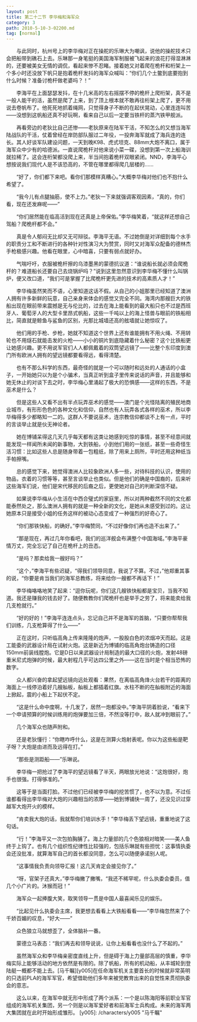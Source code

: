 ```yaml
---
layout: post
title: 第二十二节 李华梅和海军众
category: 3
path: 2010-5-10-3-02200.md
tag: [normal]
---
```


　　与此同时，杭州号上的李华梅对正在操舵的乐琳大为嘲讽，说他的操舵技术只会把船带到礁石上去。乐琳那一身笔挺的美国海军制服被飞起来的浪花打得湿淋淋的，还要被美女无情的调侃，看起来惨不忍睹。接着她又对着爬在桅杆和桁架上一个多小时还没放下帆只是抱着桅杆发抖的海军众喊叫：“你们几个土鳖到底要抱到什么时候？准备讨桅杆做老婆吗？！”

　　李海平在上面瑟瑟发抖，在十几米高的左右摇摆不停的桅杆上爬桁架，真不是一般人能干的活，虽然是爬了上来，到了顶上根本就不敢再往桁架上爬了，更不用说去卷帆布了。他死死地抓着绳网，只觉得身子不断的在起伏晃动，心里连连叫苦——没想到这帆船还真不好玩啊，看来自己以后一定要当铁杆的蒸汽铁甲舰派。

　　再看旁边的老狄比自己还惨——老狄原来在陆军干活，不知怎么的又想当海军陆战队的干活，仗着曾经在岸防部队服过二年役，一投奔海军就成了海兵连的连长。其人好谈军队建设问题，一天到晚K98、虎式坦克、88mm大炮不离口，属于海军众中少有的哈德派。一直说爬桅杆对他来说小菜一碟，没想到第一次上船海训就拉稀了。这会连桁架都没爬上来，半当间抱着桅杆双眼紧闭。NND，李海平心想按说我们现代人是不该恐高的，不管在哪里都得爬几层楼的……

　　“好了，你们都下来吧。看你们那模样真糟心。”大概李华梅对他们也不抱什么希望了。

　　“我今儿有点腿抽筋，使不上力。”老狄一下来就强调客观因素，“真的，你们看，现在还发麻呢——”

　　“你们居然能在临高活到现在还真是上帝保佑。”李华梅笑着，“就这样还想自己驾船？爬桅杆都不会。”

　　真是令人郁闷无比却又无可辩驳。李海平无语。不过她倒是对详细到每个水手的职责分工和不断进行的各种针对性演习大为赞赏，同时又对海军众配备的德林杰手枪极感兴趣。他看在眼里，心中暗喜，只要有弱点就好办。

　　气喘吁吁，衣服被桅杆擦的乌漆墨黑的蒙德抗议道：“谁说船长就必须会爬桅杆的？难道船长还要自己去烧锅炉吗？”说到这里忽然意识到李华梅不懂什么叫锅炉，便又改口道，“我们可是掌握了比爬桅杆更先进的技术的高素质人才！”

　　李华梅虽然笑而不语，心里知道这话不假。从自己的小姐那里已经知道了澳洲人拥有许多新鲜的玩意，自己亲身来体会的感觉又完全不同。海湾内那艘巨大的铁船出现在眼前带来震撼是无与伦比的，过去在海上能看到的最大船只也不过是西班牙人、葡萄牙人的大型卡里昂式帆船，这些一千吨以上的海上怪兽与眼前的铁船相比，简直就是鲸鱼与鲨鱼的区别，光那比城墙还高的舷墙就让她惊叹了。

　　他们用的手枪、步枪，她就不知道这个世界上还有谁能拥有不用火绳、不用转轮也不用燧石就能击发的火枪——小小的铜片到底隐藏着什么秘密？这个比铁船更让她感兴趣。更不用说军官们人人都佩戴着的双筒望远镜了——比整个东印度到澳门所有欧洲人拥有的望远镜都要看得远，看得清楚。

　　也有不那么科学的东西，最奇怪的就是一个可以随时和远处的人通话的小盒子，一开始她只以为是个小骗术，当真正听到盒子里传来说话的声音，并且能够和她无休止的对谈下去之时，李华梅心里涌起了极大的恐惧感——这样的东西，不是巫术是什么？

　　但是这些人又看不出有半点玩弄巫术的感觉——澳门是个光怪陆离的殖民地商业城市，有形形色色的各种文化和信仰，自然也有人玩弄各式各样的巫术，所以李华梅得多少都略知一二的。这群人不要说巫术，连宗教信仰都谈不上有一点，平时的言谈举止就是伙无神论者。

　　她在博铺呆得这几天几乎每天都有这类让她感到吃惊的事情，甚至不经意间就能发现一样闻所未闻的新事物，大到铁船，小到他们用的一张纸，甚至一些奇怪生活习惯：比如这些人总是随身带着一包粗纸，除了用来上厕所，平时还用这种纸当手帕擦嘴。

　　总的感觉下来，她觉得澳洲人比较象欧洲人多一些，对待科技的认识，使用的物品，衣着的习惯等等，甚至言谈举止也类似。但是他们的确是中国裔的，后来听这些海军们说，他们是宋代移民的后裔之后，更使她对自己的判断深信不疑。

　　如果说李华梅从小生活在中西合璧式的家庭里，所以对两种截然不同的文化都能泰然处之，那么澳洲人拥有的就是一种全新的文化，是她从未感受到过的。这让她原本只是接受小姐的任务这样的被动心态变成了一种强烈的好奇心了。

　　“你们那铁快船，的确好。”李华梅赞同，“不过好像你们再也造不出来了。”

　　“那是现在，再过几年你看吧，我们的巡洋舰会布满整个中国海域。”李海平豪情万丈，完全忘记了自己在桅杆上的丑态。

　　“是吗？那卖给我一艘好吗？”

　　“这个，”李海平有些迟疑，“得我们领导同意，我说了不算。不过，”他郑重其事的说，“你要是肯当我们的海军总教练，将来给你一艘都不再话下！”

　　李华梅咯咯地笑了起来：“逗你玩呢，你们这几艘铁快船都是宝贝，当我不知道。我还是赚我的钱去好了。随便教教你们爬桅杆也是举手之劳了，将来能卖给我几支枪就行。”

　　“好的好的！”李海平连连点头，忘记自己并不是海军的首脑，“只要你帮帮我们训练，几支枪算得了什么——”

　　正在这时，只听临高角上传来隆隆的炮声，一股股白色的浓烟冲天而起。这是工能委的武器设计局在试射火炮。这是新近为博铺的临高角炮台铸造的口径150mm前装线膛炮。它是D日以来武器设计局制造的最大口径的火炮，发射48磅重米尼式炮弹的时候，最大射程几乎可达四公里之外——这在当时是个相当恐怖的数字。

　　众人都兴奋的拿起望远镜向远处观看：果然，在离临高角烽火台若干的距离的海面上一线停泊着好几艘舢板，舢板上都插着红旗。水柱不断的在舢板附近的海面上掀起，震的小船上下起伏不定。

　　“这是什么命中度啊，十几发了，居然一炮都没中。”李海平阴着脸说，“看来下一个申请预算的时候训练用的炮弹要加三倍，不然没等打中，敌人就冲到眼前了。”

　　几个海军众也随声附和。

　　还是老狄懂行：“你瞎咋呼什么，这是在测算火炮射表呢。你以为这些船是靶子呀？大炮是由进而及远得在打。”

　　“那些是测距船——”乐琳说。

　　李华梅一把抢过了李海平的望远镜看了半天，两眼放光地说：“这炮很好，炮手也很强。打得够准的。”

　　这等于是当面打脸。不过他们已经被李华梅的挖苦惯了，也不以为意。不过任谁都看得出李华梅对大炮的兴趣相当的浓厚——她到博铺快一周了，还没见识过穿越军大炮开火的模样。

　　“肯卖我大炮的话，我就帮你们培训水手！”李华梅丢下望远镜，重重地说了这句话。

　　“行！”李海平又一次包拍胸脯了。海上力量部的几个色狼相对暗笑——美人鱼终于上钩了。也有几个组织性纪律性比较强的，包括乐琳就有些担忧：这事情执委会还没批准，就算海军自己的首长都没同意，怎么可以随便承诺别人呢。

　　“这事情我负责向领导汇报！这几天肯定会接见你了。”

　　“呀，官架子还真大，”李华梅撇了撇嘴，“我还不稀罕呢，什么执委会委员，值几个小广片的。沐猴而冠！”

　　海军众一起捧腹大笑，取笑领导一贯是中国人最喜闻乐见的娱乐。

　　“比起见什么执委会主席，我更想去看看上大铁船看看——”李华梅忽然来了个千娇百媚的叹息，“好大——”

　　众色狼立马就想歪了，全体脑补一番。

　　蒙德立马表态：“我们再去和领导说说，让你上船看看也没什么了不起的。”

　　虽然海军众和李华梅亲密度直线上升，但是碍于海上力量部高层的慎重，李华梅实际上能够活动的地方依然是有限的。除了帆船，所有的机动船，从丰城轮到登陆艇一概都不能上去。[马千瞩][y005]在任命海军机关主要首长的时候就非常英明的只选前PLA的海军军官，希望借助他们多年来被党教育出来的自觉性来贯彻执委会的意志。

　　这么以来，在海军中就无形中形成了两个派系：一个是以陈海阳等前职业军官组成的海军机关集团，另一个则是以海军爱好者和前海军士兵构成。未来的海军两大集团就在此时开始形成雏形。
[y005]: /characters/y005 "马千瞩"
